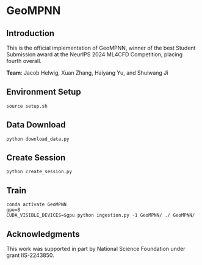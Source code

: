 # GeoMPNN

## Introduction

This is the official implementation of GeoMPNN, winner of the best Student Submission award at the NeurIPS 2024 ML4CFD Competition, placing fourth overall.  

**Team**: Jacob Helwig, Xuan Zhang, Haiyang Yu, and Shuiwang Ji

## Environment Setup

```
source setup.sh
```

## Data Download

```
python download_data.py
```

## Create Session

```
python create_session.py
```

## Train

```
conda activate GeoMPNN
gpu=8
CUDA_VISIBLE_DEVICES=$gpu python ingestion.py -1 GeoMPNN/ ./ GeoMPNN/
```

## Acknowledgments

This work was supported in part by National Science Foundation under grant IIS-2243850.
